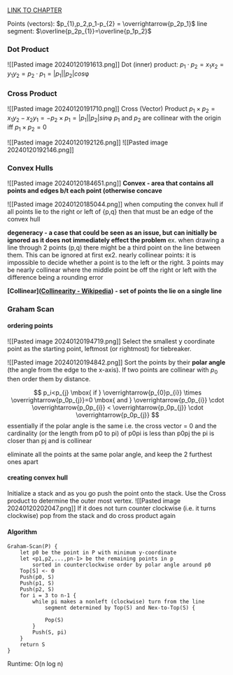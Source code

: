 [LINK TO CHAPTER](https://bookshelf.vitalsource.com/reader/books/9783540779742/pageid/11)

Points (vectors): $p_{1},p_2,p_1-p_{2} = \overrightarrow{p_2p_1}$
line segment: $\overline{p_2p_{1}}=\overline{p_1p_2}$

### Dot Product
![[Pasted image 20240120191613.png]]
Dot (inner) product: $p_{1}\cdot p_{2}=x_{1}x_{2}= y_1y_{2}= p_{2}\cdot p_{1}=|p_1||p_{2}| cos\upvarphi$

### Cross Product
![[Pasted image 20240120191710.png]]
Cross (Vector) Product $p_{1}\times p_{2}=x_{1}y_{2}-x_{2}y_{1}=-p_{2}\times p_{1}=|p_1||p_{2}| sin\upvarphi$
$p_{1}$ and $p_{2}$ are collinear with the origin iff $p_{1}\times p_{2}=0$

![[Pasted image 20240120192126.png]]
![[Pasted image 20240120192146.png]]

### Convex Hulls
![[Pasted image 20240120184651.png]]
**Convex - area that contains all points and edges b/t each point (otherwise concave**

![[Pasted image 20240120185044.png]]
when computing the convex hull if all points lie to the right 
or left of {p,q} then that must be an edge of the convex hull

**degeneracy - a case that could be seen as an issue, but can initially be ignored as it does not immediately effect the problem**
	ex. when drawing a line through 2 points (p,q) there might be a third point on the line between them. This can be ignored at first
	ex2. nearly collinear points: it is impossible to decide whether a point is to the left or the right. 3 points may be nearly collinear where the middle point be off the right or left with the difference being a rounding error 

**[Collinear]([Collinearity - Wikipedia](https://en.wikipedia.org/wiki/Collinearity)) - set of points the lie on a single line**

### Graham Scan

#### ordering points
![[Pasted image 20240120194719.png]]
Select the smallest y coordinate point as the starting point, leftmost (or rightmost) for tiebreaker.

![[Pasted image 20240120194842.png]]
Sort the points by their **polar angle** (the angle from the edge to the x-axis). If two points are collinear with $p_0$ then order them by distance.

$$
p_i<p_{j} \mbox{ if } \overrightarrow{p_{0}p_{i}} \times \overrightarrow{p_0p_{j}}=0 \mbox{ and } \overrightarrow{p_0p_{i}} \cdot \overrightarrow{p_0p_{i}} < \overrightarrow{p_0p_{j}} \cdot 
\overrightarrow{p_0p_{j}}
$$
essentially if the polar angle is the same i.e. the cross vector = 0 and the cardinality (or the length from p0 to pi) of p0pi is less than p0pj the pi is closer than pj and is collinear

eliminate all the points at the same polar angle, and keep the 2 furthest ones apart

#### creating convex hull
Initialize a stack and as you go push the point onto the stack. Use the Cross product to determine the outer most vertex. 
![[Pasted image 20240120202047.png]]
If it does not turn counter clockwise (i.e. it turns clockwise) pop from the stack and do cross product again

#### Algorithm
```
Graham-Scan(P) {
	let p0 be the point in P with minimum y-coordinate
	let <p1,p2,...,pn-1> be the remaining points in p
		sorted in counterclockwise order by polar angle around p0
	Top[S] <- 0
	Push(p0, S)
	Push(p1, S)
	Push(p2, S)
	for i = 3 to n-1 {
		while pi makes a nonleft (clockwise) turn from the line
			segment determined by Top(S) and Nex-to-Top(S) {

			Pop(S)
		}
		Push(S, pi)
	}
	return S
}			
```
Runtime: O(n log n)
